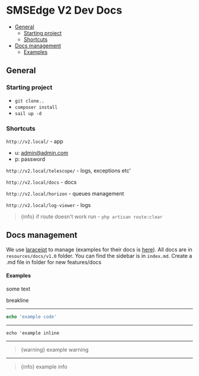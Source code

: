 # SMSEdge V2 Dev Docs

- [General](#general)
  - [Starting project](#starting-project)
  - [Shortcuts](#shortcuts)
- [Docs management](#docs-management)
  - [Examples](#examples)

    
<a name="general"></a>
## General

### Starting project
- `git clone..`
- `composer install`
- `sail up -d`


### Shortcuts
`http://v2.local/` - app
- u: admin@admin.com
- p: password

`http://v2.local/telescope/` - logs, exceptions etc'

`http://v2.local/docs` - docs

`http://v2.local/horizon` - queues management

`http://v2.local/log-viewer` - logs

>{info} if route doesn't work run - `php artisan route:clear`
> 



<a name="docs-management"></a>
## Docs management
We use [laraceipt](https://github.com/saleem-hadad/larecipe) to manage (examples for their docs is [here](https://github.com/larecipe/larecipe-docs/blob/main/resources/docs/2.2/configurations.md?plain=1)).
All docs are in `resources/docs/v1.0` folder. You can find the sidebar is in `index.md`. Create a .md file in folder for new features/docs

<a name="examples"></a>
#### Examples
some text

breakline

---

```php
echo 'example code'
```

---

`echo 'example inline`

---

>{warning} example warning

---

>{info} example info
